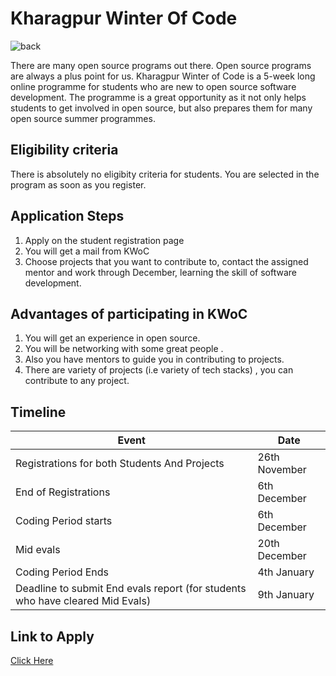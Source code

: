 # Kharagpur Winter Of Code

![back](https://user-images.githubusercontent.com/69195262/133924341-40d07a49-aecc-415a-8568-45743f6f97b3.png)

There are many open source programs out there. Open source programs are always a plus point for us.
Kharagpur Winter of Code is a 5-week long online programme for students who are new to open source software development. 
The programme is a great opportunity as it  not only helps students to get involved in open source, but also prepares them for many open source summer programmes.

## Eligibility criteria

There is absolutely no eligibity criteria for students. You are selected in the program as soon as you register. 

## Application Steps

1. Apply on the student registration page
2. You will get a mail from KWoC
3. Choose projects that you want to contribute to, contact the assigned mentor and work through December, learning the skill of software development.

## Advantages of participating in KWoC

1. You will get an experience in open source.
2. You will be networking with some great people .
3. Also you have mentors to guide you in contributing to projects.
4. There are variety of projects (i.e variety of tech stacks) , you can contribute to any project.

## Timeline 

| Event | Date |
|--------|-------|
|Registrations for both Students And Projects | 26th November |
|End of Registrations | 6th December |
| Coding Period starts | 6th December |
| Mid evals | 20th December |
| Coding Period Ends |  4th January |
| Deadline to submit End evals report (for students who have cleared Mid Evals) | 9th January |

## Link to Apply
[Click Here](https://kwoc.kossiitkgp.org/)
